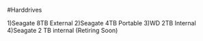 #Harddrives

1)Seagate 8TB External
2)Seagate 4TB Portable
3)WD 2TB Internal
4)Seagate 2 TB internal (Retiring Soon)
